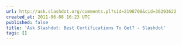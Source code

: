 ```yaml
---
url: http://ask.slashdot.org/comments.pl?sid=2198700&cid=36293622
created_at: 2011-06-08 16:23 UTC
published: false
title: 'Ask Slashdot: Best Certifications To Get? - Slashdot'
tags: []
---
```



